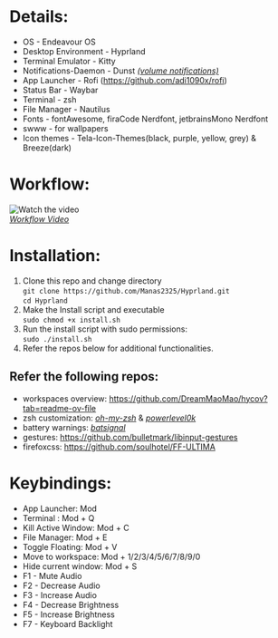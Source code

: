 # Details:
* OS - Endeavour OS
* Desktop Environment - Hyprland
* Terminal Emulator - Kitty
* Notifications-Daemon - Dunst *[(volume notifications)](https://gitlab.com/Nmoleo/i3-volume-brightness-indicator/-/tree/main?ref_type=heads)*
* App Launcher - Rofi (https://github.com/adi1090x/rofi)
* Status Bar - Waybar
* Terminal - zsh
* File Manager - Nautilus
* Fonts - fontAwesome, firaCode Nerdfont, jetbrainsMono Nerdfont
* swww - for wallpapers
* Icon themes - Tela-Icon-Themes(black, purple, yellow, grey)  &  Breeze(dark)

# Workflow:
![Watch the video](https://github.com/Manas2325/Hyprland/assets/64134100/01e8d99c-3bab-4dba-b2fd-a5b683112abc)
\
*[Workflow Video](https://www.youtube.com/watch?v=vyXKXtFVs50)*

# Installation: 
1. Clone this repo and change directory\
   ``` git clone https://github.com/Manas2325/Hyprland.git ```\
   ``` cd Hyprland ```
2. Make the Install script and executable\
   ``` sudo chmod +x install.sh ```
4. Run the install script with sudo permissions:\
   ``` sudo ./install.sh ```
5. Refer the repos below for additional functionalities.   

## Refer the following repos:
* workspaces overview: https://github.com/DreamMaoMao/hycov?tab=readme-ov-file 
* zsh customization: *[oh-my-zsh](https://github.com/ohmyzsh/ohmyzsh)* & *[powerlevel0k](https://github.com/romkatv/powerlevel10k)*
* battery warnings: *[batsignal](https://github.com/electrickite/batsignal)*
* gestures: https://github.com/bulletmark/libinput-gestures
* firefoxcss: https://github.com/soulhotel/FF-ULTIMA


# Keybindings: 

* App Launcher: Mod
* Terminal : Mod + Q
* Kill Active Window: Mod + C
* File Manager: Mod + E
* Toggle Floating: Mod + V
* Move to workspace: Mod + 1/2/3/4/5/6/7/8/9/0
* Hide current window: Mod + S
* F1 - Mute Audio
* F2 - Decrease Audio
* F3 - Increase Audio
* F4 - Decrease Brightness
* F5 - Increase Brightness
* F7 - Keyboard Backlight
